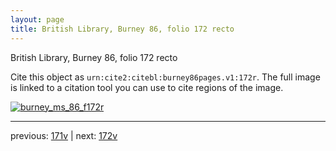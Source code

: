 ```yaml
---
layout: page
title: British Library, Burney 86, folio 172 recto
---
```


British Library, Burney 86, folio 172 recto

Cite this object as `urn:cite2:citebl:burney86pages.v1:172r`.  The full image is linked to a citation tool you can use to cite regions of the image.

[![burney_ms_86_f172r](http://www.homermultitext.org/iipsrv?IIIF=/project/homer/pyramidal/deepzoom/citebl/burney86imgs/v1/burney_ms_86_f172r.tif/full/800,/0/default.jpg)](http://www.homermultitext.org/ict2/?urn=urn:cite2:citebl:burney86imgs.v1:burney_ms_86_f172r) 

---

previous:  [171v](../171v/) | next: [172v](../172v/)